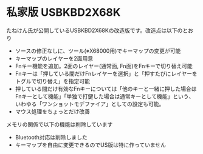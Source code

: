 # 私家版 USBKBD2X68K

たねけん氏が公開しているUSBKBD2X68Kの改造版です。改造点は以下のとおり

- ソースの修正なしに、ツール(※X68000用)でキーマップの変更が可能
- キーマップのレイヤーを2面用意
- Fnキー機能を追加。2面のレイヤー(通常面, Fn面)をFnキーで切り替え可能
- Fnキーは「押している間だけFnレイヤーを選択」と「押すたびにレイヤーをトグルで切り替え」を指定可能
- 押している間だけ有効なFnキーについては「他のキーと一緒に押した場合はFnキーとして機能」「単独で打鍵した場合は通常キーとして機能」という、いわゆる「ワンショットモデファイア」としての設定も可能。
- マウス処理をちょっとだけ改善


メモリの関係で以下の機能は削除しています

- Bluetooth対応は削除しました
- キーマップを自由に変更できるのでUS版は特に作っていません

